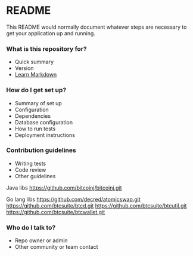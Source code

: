 # README #

This README would normally document whatever steps are necessary to get your application up and running.

### What is this repository for? ###

* Quick summary
* Version
* [Learn Markdown](https://bitbucket.org/tutorials/markdowndemo)

### How do I get set up? ###

* Summary of set up
* Configuration
* Dependencies
* Database configuration
* How to run tests
* Deployment instructions

### Contribution guidelines ###

* Writing tests
* Code review
* Other guidelines

Java libs
https://github.com/bitcoinj/bitcoinj.git

Go lang libs
https://github.com/decred/atomicswap.git
https://github.com/btcsuite/btcd.git
https://github.com/btcsuite/btcutil.git
https://github.com/btcsuite/btcwallet.git


### Who do I talk to? ###

* Repo owner or admin
* Other community or team contact